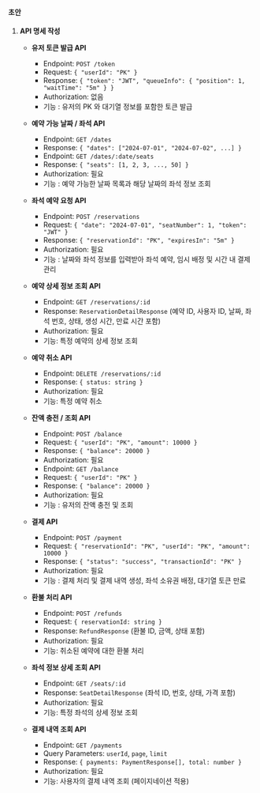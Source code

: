 #### 초안

1. **API 명세 작성**
    - **유저 토큰 발급 API**
        - Endpoint: `POST /token`
        - Request: `{ "userId": "PK" }`
        - Response: `{ "token": "JWT", "queueInfo": { "position": 1, "waitTime": "5m" } }`
        - Authorization: 없음
        - 기능 : 유저의 PK 와 대기열 정보를 포함한 토큰 발급
      
    - **예약 가능 날짜 / 좌석 API**
        - Endpoint: `GET /dates`
        - Response: `{ "dates": ["2024-07-01", "2024-07-02", ...] }`
        - Endpoint: `GET /dates/:date/seats`
        - Response: `{ "seats": [1, 2, 3, ..., 50] }`
        - Authorization: 필요
        - 기능 : 예약 가능한 날짜 목록과 해당 날짜의 좌석 정보 조회
      
    - **좌석 예약 요청 API**
        - Endpoint: `POST /reservations`
        - Request: `{ "date": "2024-07-01", "seatNumber": 1, "token": "JWT" }`
        - Response: `{ "reservationId": "PK", "expiresIn": "5m" }`
        - Authorization: 필요
        - 기능 : 날짜와 좌석 정보를 입력받아 좌석 예약, 임시 배정 및 시간 내 결제 관리
      
    - **예약 상세 정보 조회 API**
        - Endpoint: `GET /reservations/:id`
        - Response: `ReservationDetailResponse` (예약 ID, 사용자 ID, 날짜, 좌석 번호, 상태, 생성 시간, 만료 시간 포함)
        - Authorization: 필요
        - 기능: 특정 예약의 상세 정보 조회
      
    - **예약 취소 API**
        - Endpoint: `DELETE /reservations/:id`
        - Response: `{ status: string }`
        - Authorization: 필요
        -  기능: 특정 예약 취소
      
    - **잔액 충전 / 조회 API**
        - Endpoint: `POST /balance`
        - Request: `{ "userId": "PK", "amount": 10000 }`
        - Response: `{ "balance": 20000 }`
        - Authorization: 필요
        - Endpoint: `GET /balance`
        - Request: `{ "userId": "PK" }`
        - Response: `{ "balance": 20000 }`
        - Authorization: 필요
        - 기능 : 유저의 잔액 충전 및 조회
      
    - **결제 API**
        - Endpoint: `POST /payment`
        - Request: `{ "reservationId": "PK", "userId": "PK", "amount": 10000 }`
        - Response: `{ "status": "success", "transactionId": "PK" }`
        - Authorization: 필요
        - 기능 : 결제 처리 및 결제 내역 생성, 좌석 소유권 배정, 대기열 토큰 만료
      
    - **환불 처리 API**
        - Endpoint: `POST /refunds`
        - Request: `{ reservationId: string }`
        - Response: `RefundResponse` (환불 ID, 금액, 상태 포함)
        - Authorization: 필요
        - 기능: 취소된 예약에 대한 환불 처리

    - **좌석 정보 상세 조회 API**
        - Endpoint: `GET /seats/:id`
        - Response: `SeatDetailResponse` (좌석 ID, 번호, 상태, 가격 포함)
        - Authorization: 필요
        - 기능: 특정 좌석의 상세 정보 조회
      
    - **결제 내역 조회 API**
        - Endpoint: `GET /payments`
        - Query Parameters: `userId`, `page`, `limit`
        - Response: `{ payments: PaymentResponse[], total: number }`
        - Authorization: 필요
        - 기능: 사용자의 결제 내역 조회 (페이지네이션 적용)
